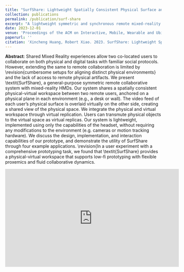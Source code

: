 ```yaml
---
title: "SurfShare: Lightweight Spatially Consistent Physical Surface and Virtual Replica Sharing with Head-mounted Mixed-Reality (to appear)"
collection: publications
permalink: /publication/surf-share
excerpt: "A lightweight symmetric and synchronous remote mixed-reality collaboration system with ad-hoc sketch-based virtual content creation."
date: 2023-12-01
venue: 'Proceedings of the ACM on Interactive, Mobile, Wearable and Ubiquitous Technologies. Volume 7, Issue 4.'
paperurl: ''
citation: 'Xincheng Huang, Robert Xiao. 2023. SurfShare: Lightweight Spatially Consistent Physical Surface and Virtual Replica Sharing with Head-mounted Mixed-Reality. <i>Proc. ACM Interact. Mob. Wearable Ubiquitous Technol</i>. 7, 4. (December 2023), 24 pages.'
---
```

<b>Abstract</b>: Shared Mixed Reality experiences allow two co-located users to collaborate on both physical and digital tasks with familiar social protocols. However, extending the same to remote collaboration is limited by \revision{cumbersome setups for aligning distinct physical environments} and the lack of access to remote physical artifacts. We present \textit{SurfShare}, a general-purpose symmetric remote collaborative system with mixed-reality HMDs. Our system shares a spatially consistent physical-virtual workspace between two remote users, anchored on a physical plane in each environment (e.g., a desk or wall). The video feed of each user’s physical surface is overlaid virtually on the other side, creating a shared view of the physical space. We integrate the physical and virtual workspace through virtual replication. Users can transmute physical objects to the virtual space as virtual replicas. Our system is lightweight, implemented using only the capabilities of the headset, without requiring any modifications to the environment (e.g. cameras or motion tracking hardware). We discuss the design, implementation, and interaction capabilities of our prototype, and demonstrate the utility of SurfShare through four example applications. \revision{In a user experiment with a comprehensive prototyping task, we found that \textit{SurfShare} provides a physical-virtual workspace that supports low-fi prototyping with flexible proxemics and fluid collaborative dynamics.

<iframe width="560" height="315" src="https://www.youtube.com/embed/uarCuHLGhHE" title="YouTube video player" frameborder="0" allow="accelerometer; autoplay; clipboard-write; encrypted-media; gyroscope; picture-in-picture" allowfullscreen></iframe>